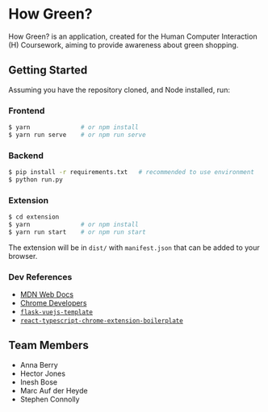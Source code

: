 # How Green?

How Green? is an application, created for the Human Computer Interaction (H) Coursework, aiming to provide awareness about green shopping.

## Getting Started

Assuming you have the repository cloned, and Node installed, run:

### Frontend

```sh
$ yarn              # or npm install
$ yarn run serve    # or npm run serve
```

### Backend

```sh
$ pip install -r requirements.txt   # recommended to use environment
$ python run.py
```

### Extension

```sh
$ cd extension
$ yarn              # or npm install
$ yarn run start    # or npm run start
```

The extension will be in `dist/` with `manifest.json` that can be added to your browser.

### Dev References

* [MDN Web Docs](https://developer.mozilla.org/en-US/docs/Mozilla/Add-ons/WebExtensions)
* [Chrome Developers](https://developer.chrome.com/docs/extensions/mv3/getstarted/)
* [`flask-vuejs-template`](https://github.com/gtalarico/flask-vuejs-template)
* [`react-typescript-chrome-extension-boilerplate`](https://github.com/sivertschou/react-typescript-chrome-extension-boilerplate)

## Team Members

* Anna Berry
* Hector Jones
* Inesh Bose
* Marc Auf der Heyde
* Stephen Connolly